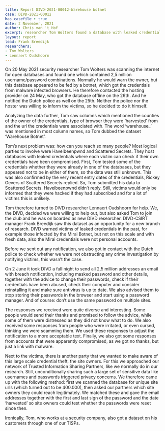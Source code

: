 ```yaml
---
title: Report DIVD-2021-00012-Warehouse botnet
case: DIVD-2021-00012
has_casefile : true
date: 2 November, 2021
author: Chris van 't Hof
excerpt: researcher Tom Wolters found a database with leaked credentials and together with DIVD he informed victims 
layout: report
lead: Frank Breedijk
researchers: 
- Tom Wolters
- Lennaert Oudshoorn
---
```

On 20 May 2021 security researcher Tom Wolters was scanning the internet for open databases and found one which contained 2,5 million username/password combinations. Normally he would warn the owner, but this database appeared to be fed by a botnet, which got the credentials from malware infected browsers. He therefore contacted the hosting provider on 24 May, who got the database offline on the 26th. And he notified the Dutch police as well on the 25th. Neither the police nor the hoster was willing to inform the victims, so he decided to do it himself.

Analyzing the data further, Tom saw columns which mentioned the counties of the owner of the credentials, type of browser they were ‘harvested’ from and the url the credentials were associated with. The word  ‘warehouse_’ was mentioned in most column names, so Tom dubbed the dataset ‘Warehouse Botnet’.

Tom’s next problem was: how can you reach so many people? Most logical parties to involve were HaveIbeenpwnd and Scattered Secrets. They host databases with leaked credentials where each victim can check if their  own credentials have been compromised. First, Tom tested some of the credentials whether they were already in one of the databases, but they appeared not to be in either of them, so the data was still unknown. This was also confirmed by the very recent entry dates of the credentials, Rickey Gevers of Scattered Secrets replied. So, Tom submitted his data to Scattered Secrets. Haveibeenpwnd didn’t reply. Still, victims would only be informed that they were hacked if they had subscribed and for a lot of victims this is unlikely.  

Tom therefore turned to DIVD researcher Lennaert Oudshoorn for help. We, the DIVD, decided we were willing to help out, but also asked Tom to join the club and he was on boarded as new DIVD researcher. DIVD-CSIRT manager Frank Breedijk saw this dataset as an opportunity for a new branch of research. DIVD warned victims of leaked credentials in the past, for example those infected by the Mirai Botnet, but not on this scale and with fresh data, also the Mirai credentials were not personal accounts.

Before we sent out any notification, we also got in contact with the Dutch police to check whether we were not obstructing any crime investigation by notifying victims, this wasn’t the case.

On 2 June it took DIVD a full night to send all 2,5 million addresses an email with breach notification, including masked password and other details, together with the advice to change their passwords, check if their credentials have been abused, check their computer and consider reinstalling it and make sure antivirus is up to date. We also advised them to stop storing their passwords in the browser and start using a password manager. And of course: don’t use the same password on multiple sites.

The responses we received were quite diverse and interesting. Some people would send their thanks and promised to follow the advice, while some of them were distressed as they did not know what to do. We also received some responses from people who were irritated, or even cursed, thinking we were scamming them. We used these responses to adjust the notification to a more acceptable text. Finally, we also got some responses from accounts that were apparently compromised, as we got no thanks, but just a link with malware.

Next to the victims, there is another party that we wanted to make aware of this large scale credential theft, the site owners. For this we approached our network of Trusted Information Sharing Partners, like we normally do in our research. Still, unconditionally  sharing such a large set of sensitive data like usernames and passwords triggered privacy concerns. We therefore came up with the following method: first we scanned the database for unique site urls (which turned out to be 400.000), then asked our partners which site owners they could reach legitimately.  We matched these and gave the email addresses together with the first and last sign of the password and the date ‘harvested’ so site owners could test whether the passwords were reset since then.

Ironically, Tom, who works at a security company, also got a dataset on his customers through one of our TISPs.
